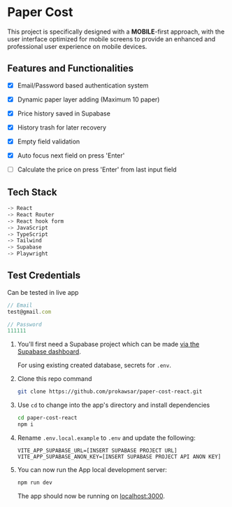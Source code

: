 # Paper Cost

This project is specifically designed with a **MOBILE**-first approach, with the user interface optimized for mobile screens to provide an enhanced and professional user experience on mobile devices.

## Features and Functionalities


- [x] Email/Password based authentication system
- [x] Dynamic paper layer adding (Maximum 10 paper)
- [x] Price history saved in Supabase
- [x] History trash for later recovery
- [x] Empty field validation
- [x] Auto focus next field on press 'Enter'
- [ ] Calculate the price on press 'Enter' from last input field


## Tech Stack

```bash
-> React
-> React Router
-> React hook form
-> JavaScript
-> TypeScript
-> Tailwind
-> Supabase
-> Playwright
```

## Test Credentials

Can be tested in live app

```js
// Email
test@gmail.com
```

```js
// Password
111111
```

1. You'll first need a Supabase project which can be made [via the Supabase dashboard](https://database.new).

   For using existing created database, secrets for `.env`.

2. Clone this repo command

   ```bash
   git clone https://github.com/prokawsar/paper-cost-react.git
   ```

3. Use `cd` to change into the app's directory and install dependencies

   ```bash
   cd paper-cost-react
   npm i
   ```

4. Rename `.env.local.example` to `.env` and update the following:

   ```
   VITE_APP_SUPABASE_URL=[INSERT SUPABASE PROJECT URL]
   VITE_APP_SUPABASE_ANON_KEY=[INSERT SUPABASE PROJECT API ANON KEY]
   ```

5. You can now run the App local development server:

   ```bash
   npm run dev
   ```

   The app should now be running on [localhost:3000](http://localhost:3000/).
